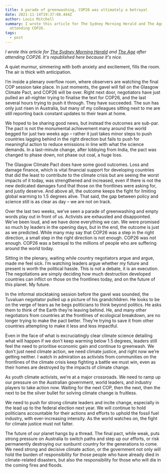 ```yaml
---
title: A parade of greenwashing, COP26 was ultimately a betrayal
date: 2021-11-14T19:37:08.444Z
author: Louis Mitchell
summary: I wrote this article for The Sydney Morning Herald and The Age after
  attending COP26.
tags:
  - post
---
```

*I wrote this article for [The Sydney Morning Herald](https://smh.com.au/national/a-parade-of-greenwashing-cop26-was-ultimately-a-betrayal-20211114-p598qg.html) and [The Age](https://www.theage.com.au/national/a-parade-of-greenwashing-cop26-was-ultimately-a-betrayal-20211114-p598qg.html) after attending COP26. It's republished here because it's nice.*

A quiet murmur, simmering with both anxiety and excitement, fills the room. The air is thick with anticipation.

I’m inside a plenary overflow room, where observers are watching the final COP session take place. In just moments, the gavel will fall on the Glasgow Climate Pact, and COP26 will be over. Right next door, negotiators have just pulled an all-nighter trying to finalise the text for COP26, and the last several hours trying to push it through. They have succeeded. The sun has only just risen in Australia, but many of my colleagues sitting next to me are still reporting back constant updates to their team at home.

We hoped to be sharing good news, but instead the outcomes are sub-par. The pact is not the monumental achievement many around the world begged for just two weeks ago – rather it just takes minor steps to push countries lagging behind in the right direction but fails to push for meaningful action to reduce emissions in line with what the science demands. In a last-minute change, after lobbying from India, the pact was changed to phase down, not phase out coal, a huge loss.

The Glasgow Climate Pact does have some good outcomes. Loss and damage finance, which is vital financial support for developing countries that did the least to contribute to the climate crisis but are seeing the worst impacts of it today, was strengthened and increased, even if there is not the new dedicated damages fund that those on the frontlines were asking for, and justly deserve. And above all, the outcome keeps the fight for limiting global warming to 1.5 degrees alive. That said, the gap between policy and science still is as clear as day – we are not on track.

Over the last two weeks, we’ve seen a parade of greenwashing and empty words play out in front of us. Activists are exhausted and disappointed. We’ve been loud, and we have done everything we can. We were promised so much by leaders in the opening days, but in the end, the outcome is just as we predicted. While many may say that COP26 was a step in the right direction, a small step in the right direction is not enough. COP26 was not enough. COP26 was a betrayal to the millions of people who are suffering around the world today.

Sitting in the plenary, waiting while country negotiators argue and argue, made me feel sick. I’m watching leaders argue whether my future and present is worth the political hassle. This is not a debate, it is an execution. The negotiations are simply deciding how much destruction developed countries can inflict on those on the frontlines today, and on the future of this planet. My future.

In the informal stocktaking session before the gavel was sounded, the Tuvaluan negotiator pulled up a picture of his grandchildren. He looks to be on the verge of tears as he begs politicians to think beyond politics. He asks them to think of the Earth they’re leaving behind. He, and many other negotiators from countries at the frontlines of ecological breakdown, are no longer trying to make the pact better. They’re trying to save it from other countries attempting to make it less and less impactful.

Even in the face of what is excruciatingly clear climate science detailing what will happen if we don’t keep warming below 1.5 degrees, leaders still feel the need to prioritise economic gain and continue to greenwash. We don’t just need climate action, we need climate justice, and right now we’re getting neither. I watch in admiration as activists from communities on the frontlines of the climate crisis keep fighting a battle we must win, even as their homes are destroyed by the impacts of climate change.

As youth climate activists, we’re at a major crossroads. We need to ramp up our pressure on the Australian government, world leaders, and industry players to take action now. Waiting for the next COP, then the next, then the next to be the silver bullet for solving climate change is fruitless.

We need to push for strong climate leaders and incite change, especially in the lead up to the federal election next year. We will continue to hold politicians accountable for their actions and efforts to uphold the fossil fuel industry, with ever-increasing intensity. As the world watches on, the fight for climate justice must not falter.

The future of our planet hangs by a thread. The final pact, while weak, puts strong pressure on Australia to switch paths and step up our efforts, or risk permanently destroying our sunburnt country for the generations to come. We need strong and decisive climate action, or the government not only will hold the burden of responsibility for those people who have already died in climate-related disasters, but also the responsibility for those who will die in the coming fires and floods.